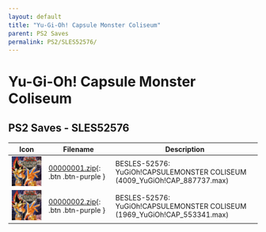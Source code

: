 ```yaml
---
layout: default
title: "Yu-Gi-Oh! Capsule Monster Coliseum"
parent: PS2 Saves
permalink: PS2/SLES52576/
---
```

# Yu-Gi-Oh! Capsule Monster Coliseum

## PS2 Saves - SLES52576

| Icon | Filename | Description |
|------|----------|-------------|
| ![Yu-Gi-Oh! Capsule Monster Coliseum](icon0.png) | [00000001.zip](00000001.zip){: .btn .btn-purple } | BESLES-52576: YuGiOh!CAPSULEMONSTER COLISEUM (4009_YuGiOh!CAP_887737.max) |
| ![Yu-Gi-Oh! Capsule Monster Coliseum](icon0.png) | [00000002.zip](00000002.zip){: .btn .btn-purple } | BESLES-52576: YuGiOh!CAPSULEMONSTER COLISEUM (1969_YuGiOh!CAP_553341.max) |
